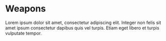 # Weapons

Lorem ipsum dolor sit amet, consectetur adipiscing elit. Integer non felis sit amet ipsum consectetur dapibus quis vel turpis. Etiam eget libero et turpis vulputate tempor.

